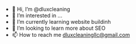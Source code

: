 - 👋 Hi, I’m @dluxcleaning
- 👀 I’m interested in ...
- 🌱 I’m currently learning website buildinh
- 💞️ I’m looking to learn more about SEO
- 📫 How to reach me dluxcleaningllc@gmail.com

<!---
dluxcleaning/dluxcleaning is a ✨ special ✨ repository because its `README.md` (this file) appears on your GitHub profile.
You can click the Preview link to take a look at your changes.
--->
